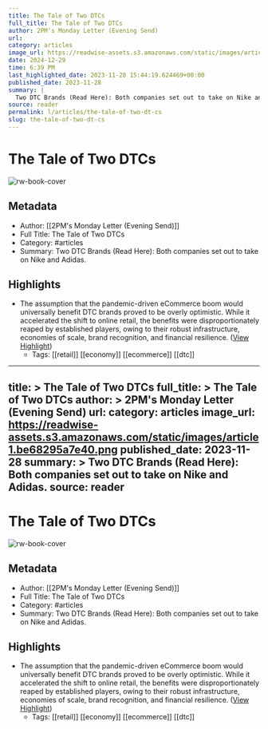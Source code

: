 ```yaml
---
title: The Tale of Two DTCs
full_title: The Tale of Two DTCs
author: 2PM's Monday Letter (Evening Send)
url: 
category: articles
image_url: https://readwise-assets.s3.amazonaws.com/static/images/article1.be68295a7e40.png
date: 2024-12-29
time: 6:39 PM
last_highlighted_date: 2023-11-28 15:44:19.624469+00:00
published_date: 2023-11-28
summary: |
  Two DTC Brands (Read Here): Both companies set out to take on Nike and Adidas.
source: reader
permalink: l/articles/the-tale-of-two-dt-cs
slug: the-tale-of-two-dt-cs
---
```

# The Tale of Two DTCs

![rw-book-cover](https://readwise-assets.s3.amazonaws.com/static/images/article1.be68295a7e40.png)

## Metadata
- Author: [[2PM's Monday Letter (Evening Send)]]
- Full Title: The Tale of Two DTCs
- Category: #articles
- Summary: Two DTC Brands (Read Here): Both companies set out to take on Nike and Adidas.

## Highlights
- The assumption that the pandemic-driven eCommerce boom would universally benefit DTC brands proved to be overly optimistic. While it accelerated the shift to online retail, the benefits were disproportionately reaped by established players, owing to their robust infrastructure, economies of scale, brand recognition, and financial resilience. ([View Highlight](https://read.readwise.io/read/01hgb9mj6fn29cn6fswrx0rs0e))
    - Tags: [[retail]] [[economy]] [[ecommerce]] [[dtc]] 


---
title: >
  The Tale of Two DTCs
full_title: >
  The Tale of Two DTCs
author: >
  2PM's Monday Letter (Evening Send)
url: 
category: articles
image_url: https://readwise-assets.s3.amazonaws.com/static/images/article1.be68295a7e40.png
published_date: 2023-11-28
summary: >
  Two DTC Brands (Read Here): Both companies set out to take on Nike and Adidas.
source: reader
---
# The Tale of Two DTCs

![rw-book-cover](https://readwise-assets.s3.amazonaws.com/static/images/article1.be68295a7e40.png)

## Metadata
- Author: [[2PM's Monday Letter (Evening Send)]]
- Full Title: The Tale of Two DTCs
- Category: #articles
- Summary: Two DTC Brands (Read Here): Both companies set out to take on Nike and Adidas.

## Highlights
- The assumption that the pandemic-driven eCommerce boom would universally benefit DTC brands proved to be overly optimistic. While it accelerated the shift to online retail, the benefits were disproportionately reaped by established players, owing to their robust infrastructure, economies of scale, brand recognition, and financial resilience. ([View Highlight](https://read.readwise.io/read/01hgb9mj6fn29cn6fswrx0rs0e))
    - Tags: [[retail]] [[economy]] [[ecommerce]] [[dtc]] 



